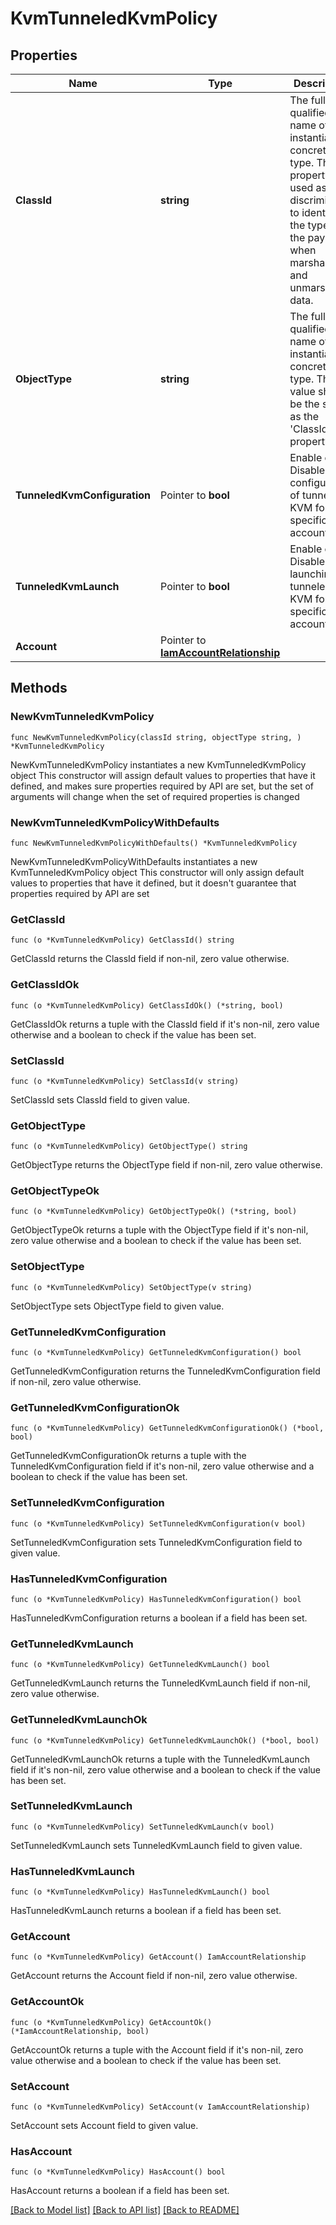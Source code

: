 # KvmTunneledKvmPolicy

## Properties

Name | Type | Description | Notes
------------ | ------------- | ------------- | -------------
**ClassId** | **string** | The fully-qualified name of the instantiated, concrete type. This property is used as a discriminator to identify the type of the payload when marshaling and unmarshaling data. | [default to "kvm.TunneledKvmPolicy"]
**ObjectType** | **string** | The fully-qualified name of the instantiated, concrete type. The value should be the same as the &#39;ClassId&#39; property. | [default to "kvm.TunneledKvmPolicy"]
**TunneledKvmConfiguration** | Pointer to **bool** | Enable or Disable configuration of tunneled KVM for a specific account. | [optional] [default to false]
**TunneledKvmLaunch** | Pointer to **bool** | Enable or Disable launching tunneled KVM for a specific account. | [optional] [default to false]
**Account** | Pointer to [**IamAccountRelationship**](iam.Account.Relationship.md) |  | [optional] 

## Methods

### NewKvmTunneledKvmPolicy

`func NewKvmTunneledKvmPolicy(classId string, objectType string, ) *KvmTunneledKvmPolicy`

NewKvmTunneledKvmPolicy instantiates a new KvmTunneledKvmPolicy object
This constructor will assign default values to properties that have it defined,
and makes sure properties required by API are set, but the set of arguments
will change when the set of required properties is changed

### NewKvmTunneledKvmPolicyWithDefaults

`func NewKvmTunneledKvmPolicyWithDefaults() *KvmTunneledKvmPolicy`

NewKvmTunneledKvmPolicyWithDefaults instantiates a new KvmTunneledKvmPolicy object
This constructor will only assign default values to properties that have it defined,
but it doesn't guarantee that properties required by API are set

### GetClassId

`func (o *KvmTunneledKvmPolicy) GetClassId() string`

GetClassId returns the ClassId field if non-nil, zero value otherwise.

### GetClassIdOk

`func (o *KvmTunneledKvmPolicy) GetClassIdOk() (*string, bool)`

GetClassIdOk returns a tuple with the ClassId field if it's non-nil, zero value otherwise
and a boolean to check if the value has been set.

### SetClassId

`func (o *KvmTunneledKvmPolicy) SetClassId(v string)`

SetClassId sets ClassId field to given value.


### GetObjectType

`func (o *KvmTunneledKvmPolicy) GetObjectType() string`

GetObjectType returns the ObjectType field if non-nil, zero value otherwise.

### GetObjectTypeOk

`func (o *KvmTunneledKvmPolicy) GetObjectTypeOk() (*string, bool)`

GetObjectTypeOk returns a tuple with the ObjectType field if it's non-nil, zero value otherwise
and a boolean to check if the value has been set.

### SetObjectType

`func (o *KvmTunneledKvmPolicy) SetObjectType(v string)`

SetObjectType sets ObjectType field to given value.


### GetTunneledKvmConfiguration

`func (o *KvmTunneledKvmPolicy) GetTunneledKvmConfiguration() bool`

GetTunneledKvmConfiguration returns the TunneledKvmConfiguration field if non-nil, zero value otherwise.

### GetTunneledKvmConfigurationOk

`func (o *KvmTunneledKvmPolicy) GetTunneledKvmConfigurationOk() (*bool, bool)`

GetTunneledKvmConfigurationOk returns a tuple with the TunneledKvmConfiguration field if it's non-nil, zero value otherwise
and a boolean to check if the value has been set.

### SetTunneledKvmConfiguration

`func (o *KvmTunneledKvmPolicy) SetTunneledKvmConfiguration(v bool)`

SetTunneledKvmConfiguration sets TunneledKvmConfiguration field to given value.

### HasTunneledKvmConfiguration

`func (o *KvmTunneledKvmPolicy) HasTunneledKvmConfiguration() bool`

HasTunneledKvmConfiguration returns a boolean if a field has been set.

### GetTunneledKvmLaunch

`func (o *KvmTunneledKvmPolicy) GetTunneledKvmLaunch() bool`

GetTunneledKvmLaunch returns the TunneledKvmLaunch field if non-nil, zero value otherwise.

### GetTunneledKvmLaunchOk

`func (o *KvmTunneledKvmPolicy) GetTunneledKvmLaunchOk() (*bool, bool)`

GetTunneledKvmLaunchOk returns a tuple with the TunneledKvmLaunch field if it's non-nil, zero value otherwise
and a boolean to check if the value has been set.

### SetTunneledKvmLaunch

`func (o *KvmTunneledKvmPolicy) SetTunneledKvmLaunch(v bool)`

SetTunneledKvmLaunch sets TunneledKvmLaunch field to given value.

### HasTunneledKvmLaunch

`func (o *KvmTunneledKvmPolicy) HasTunneledKvmLaunch() bool`

HasTunneledKvmLaunch returns a boolean if a field has been set.

### GetAccount

`func (o *KvmTunneledKvmPolicy) GetAccount() IamAccountRelationship`

GetAccount returns the Account field if non-nil, zero value otherwise.

### GetAccountOk

`func (o *KvmTunneledKvmPolicy) GetAccountOk() (*IamAccountRelationship, bool)`

GetAccountOk returns a tuple with the Account field if it's non-nil, zero value otherwise
and a boolean to check if the value has been set.

### SetAccount

`func (o *KvmTunneledKvmPolicy) SetAccount(v IamAccountRelationship)`

SetAccount sets Account field to given value.

### HasAccount

`func (o *KvmTunneledKvmPolicy) HasAccount() bool`

HasAccount returns a boolean if a field has been set.


[[Back to Model list]](../README.md#documentation-for-models) [[Back to API list]](../README.md#documentation-for-api-endpoints) [[Back to README]](../README.md)


